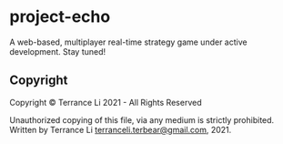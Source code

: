 # project-echo

A web-based, multiplayer real-time strategy game under active development. Stay tuned!

## Copyright

Copyright © Terrance Li 2021 - All Rights Reserved

Unauthorized copying of this file, via any medium is strictly prohibited. Written by Terrance Li <terranceli.terbear@gmail.com>, 2021.
